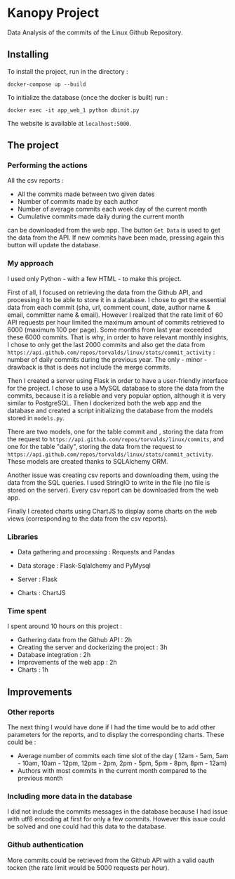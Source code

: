 # Kanopy Project

Data Analysis of the commits of the Linux Github Repository.

## Installing

To install the project, run in the directory :

```
docker-compose up --build
```

To initialize the database (once the docker is built) run :

```
docker exec -it app_web_1 python dbinit.py
```

The website is available at ```localhost:5000```.

## The project

### Performing the actions

All the csv reports :
* All the commits made between two given dates
* Number of commits made by each author
* Number of average commits each week day of the current month
* Cumulative commits made daily during the current month

can be downloaded from the web app. The button ```Get Data``` is used to get the data from the API. If new commits have been made, pressing again this button will update the database.

### My approach

I used only Python - with a few HTML -  to make this project.

First of all, I focused on retrieving the data from the Github API, and processing it to be able to store it in a database. I chose to get the essential data from each commit (sha, url, comment count, date, author name & email, committer name & email). However I realized that the rate limit of 60 API requests per hour limited the maximum amount of commits retrieved to 6000 (maximum 100 per page). Some months from last year exceeded these 6000 commits. That is why, in order to have  relevant monthly insights, I chose to only get the last 2000 commits and also get the data from ```https://api.github.com/repos/torvalds/linux/stats/commit_activity``` : number of daily commits during the previous year. The only - minor - drawback is that is does not include the merge commits.


Then I created a server using Flask in order to have a user-friendly interface for the project. I chose to use a MySQL database to store the data from the commits, because it is a reliable and very popular option, although it is very similar to PostgreSQL. Then I dockerized both the web app and the database and created a script initializing the database from the models stored in ```models.py```. 

There are two models, one for the table commit and , storing the data from the request to ```https://api.github.com/repos/torvalds/linux/commits```, and one for the table "daily", storing the data from the request to ```https://api.github.com/repos/torvalds/linux/stats/commit_activity```. These models are created thanks to SQLAlchemy ORM. 

Another issue was creating csv reports and downloading them, using the data from the SQL queries. I used StringIO to write in the file (no file is stored on the server). Every csv report can be downloaded from the web app.

Finally I created charts using ChartJS to display some charts on the web views (corresponding to the data from the csv reports).

### Libraries 

* Data gathering and processing : Requests and Pandas

* Data storage : Flask-Sqlalchemy and PyMysql

* Server : Flask

* Charts : ChartJS

### Time spent

I spent around 10 hours on this project :
* Gathering data from the Github API : 2h
* Creating the server and dockerizing the project : 3h
* Database integration : 2h
* Improvements of the web app : 2h
* Charts : 1h

## Improvements

### Other reports

The next thing I would have done if I had the time would be to add other parameters for the reports, and to display the corresponding charts. These could be :
* Average number of commits each time slot of the day ( 12am - 5am, 5am - 10am, 10am - 12pm, 12pm - 2pm, 2pm - 5pm, 5pm - 8pm, 8pm - 12am)
* Authors with most commits in the current month compared to the previous month

### Including more data in the database

I did not include the commits messages in the database because I had issue with utf8 encoding at first for only a few commits. However this issue could be solved and one could had this data to the database.

### Github authentication


More commits could be retrieved from the Github API with a valid oauth tocken (the rate limit would be 5000 requests per hour).

















